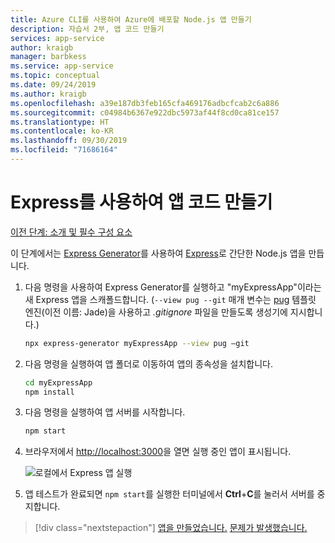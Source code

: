 ```yaml
---
title: Azure CLI를 사용하여 Azure에 배포할 Node.js 앱 만들기
description: 자습서 2부, 앱 코드 만들기
services: app-service
author: kraigb
manager: barbkess
ms.service: app-service
ms.topic: conceptual
ms.date: 09/24/2019
ms.author: kraigb
ms.openlocfilehash: a39e187db3feb165cfa469176adbcfcab2c6a886
ms.sourcegitcommit: c04984b6367e922dbc5973af44f8cd0ca81ce157
ms.translationtype: HT
ms.contentlocale: ko-KR
ms.lasthandoff: 09/30/2019
ms.locfileid: "71686164"
---
```

# <a name="create-the-app-code-using-express"></a>Express를 사용하여 앱 코드 만들기

[이전 단계: 소개 및 필수 구성 요소](tutorial-vscode-azure-cli-node-01.md)

이 단계에서는 [Express Generator](https://expressjs.com/en/starter/generator.html)를 사용하여 [Express](https://www.expressjs.com)로 간단한 Node.js 앱을 만듭니다.

1. 다음 명령을 사용하여 Express Generator를 실행하고 "myExpressApp"이라는 새 Express 앱을 스캐폴드합니다. (`--view pug --git` 매개 변수는 [pug](https://pugjs.org/api/getting-started.html) 템플릿 엔진(이전 이름: Jade)을 사용하고 *.gitignore* 파일을 만들도록 생성기에 지시합니다.)

    ```bash
    npx express-generator myExpressApp --view pug –git
    ```

1. 다음 명령을 실행하여 앱 폴더로 이동하여 앱의 종속성을 설치합니다.

    ```bash
    cd myExpressApp
    npm install
    ```

1. 다음 명령을 실행하여 앱 서버를 시작합니다.

    ```bash
    npm start
    ```

1. 브라우저에서 [http://localhost:3000](http://localhost:3000)을 열면 실행 중인 앱이 표시됩니다.

    ![로컬에서 Express 앱 실행](media/azure-cli/local-app.png)

1. 앱 테스트가 완료되면 `npm start`를 실행한 터미널에서 **Ctrl**+**C**를 눌러서 서버를 중지합니다.

> [!div class="nextstepaction"]
> [앱을 만들었습니다.](tutorial-vscode-azure-cli-node-03.md) [문제가 발생했습니다.](https://www.research.net/r/PWZWZ52?tutorial=node-deployment&step=express)
